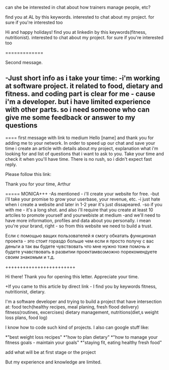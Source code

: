 
can she be interested in chat about how trainers manage people, etc?

find you at AL by this keywords. interested to chat about my project. for sure if you're interested too

Hi and happy holidays!
find you at linkedin by this keywords(fitness, nutritionist). interested to chat about my project. for sure if you're interested too


=============

Second message.


-Just short info as i take your time:
 -i'm working at software project. it related to food, dietary and fitness. and coding part is clear for me - cause i'm a developer. but i have limited experience with other parts. so i need someone who can give me some feedback or answer to my questions
 -
 
 ==== first message with link to medium
 Hello [name] and thank you for adding me to your network.
In order to speed up our chat and save your time i create an article with details about my project, explanation what i'm looking for and list of questions that i want to ask to you.
Take your time and check it when you'll have time.
There is no rush, so i didn't expect fast reply.

Please follow this link: 

Thank you for your time,
Arthur
 
 
  ===== MONICA+++
 -As mentioned - i'll create your website for free.
 -but i'll take your promise to grow your userbase, your revenue, etc.
 -i just hate when i create a website and later in 1-2 year it's just dissapeared.
 -so if you with me - it's a long shot. and also i'll require that you create at least 10 artciles to promote yourself and yourwebiste at medium
 -and we'll need to have more information, profiles and data about you personally. i mean you're your brand, right - so from this website we need to build a trust.
  
  
  
  
  
Если с помощью ващих пользователей я смогу обкатать функционал проекта - это стоит гораздо больше чем если я просто получу с вас деньги
а так вы будете чувствовать что мне нужно тоже помочь и будете учавствовать в развитии проектамвозможно порекомендуете своим знакомым и т.д.


  ++++++++++++++++++++++++
  
  
  Hi there!
  Thank you for opening this letter.
  Appreciate your time.

  +If you came to this article by direct link - I find you by keywords fitness, nutritionist, dietary.

  I'm a software developer and trying to build a project that have intersection at:
  food tech(healthy recipes, meal planing, fresh flood delivery)
  fitness(routines, excercises)
  dietary management, nutritions(diet,s weight loss plans, food log)
  
  I know how to code such kind of projects.
  I also can google stuff like:

*"best weight loss recipes"
 *"how to plan dietary"
 *"how to manage your fitness goals - maintain your goals"
 *"staying fit, eating healthy fresh food"


 
 
 
  
  add what will be at first stage or the project
  
  
  
  But my experience and knowledge are limited.




  
  
 



  
